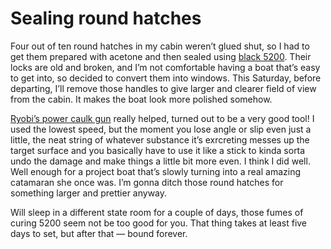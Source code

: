 # Sealing round hatches

Four out of ten round hatches in my cabin weren’t glued shut, so I had to get them prepared with acetone and then sealed using [black 5200](https://www.amazon.com/dp/B001R0GUZG).  Their locks are old and broken, and I’m not comfortable having a boat that’s easy to get into, so decided to convert them into windows.  This Saturday, before departing, I’ll remove those handles to give larger and clearer field of view from the cabin.  It makes the boat look more polished somehow.

[Ryobi’s power caulk gun](https://www.amazon.com/dp/B00P8HTC3Q) really helped, turned out to be a very good tool!  I used the lowest speed, but the moment you lose angle or slip even just a little, the neat string of whatever substance it’s exrcreting messes up the target surface and you basically have to use it like a stick to kinda sorta undo the damage and make things a little bit more even.  I think I did well.  Well enough for a project boat that’s slowly turning into a real amazing catamaran she once was.  I’m gonna ditch those round hatches for something larger and prettier anyway.

Will sleep in a different state room for a couple of days, those fumes of curing 5200 seem not be too good for you.  That thing takes at least five days to set, but after that — bound forever.
